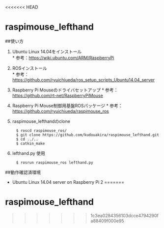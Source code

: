 <<<<<<< HEAD
# raspimouse_lefthand  

##使い方
  1. Ubuntu Linux 14.04をインストール  
    * 参考：https://wiki.ubuntu.com/ARM/RaspberryPi  
  2. ROSインストール  
    * 参考：https://github.com/ryuichiueda/ros_setup_scripts_Ubuntu14.04_server  
  3. Raspberry Pi Mouseのドライバセットアップ
    * 参考：https://github.com/rt-net/RaspberryPiMouse
  4. Raspberry Pi Mouse制御用基盤ROSパッケージ
    * 参考：https://github.com/ryuichiueda/raspimouse_ros
  
  5. raspimouse_lefthandのclone  
~~~~
     $ roscd raspimouse_ros/  
     $ git clone https://github.com/kudouakira/raspimouse_lefthand.git  
     $ cd ../..  
     $ catkin_make
~~~~  

  6. lefthand.py 使用  
~~~~
     $ rosrun raspimouse_ros lefthand.py
~~~~

##動作確認済環境  
  * Ubuntu Linux 14.04 server on Raspberry Pi 2
=======
# raspimouse_lefthand

>>>>>>> 1c3ea0284356103dcce4794290fa88409f000e95
